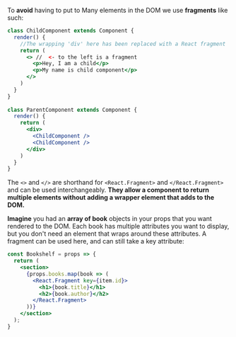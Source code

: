 To **avoid** having to put to Many elements in the DOM we use **fragments** like such:

```jsx
class ChildComponent extends Component {
  render() {
    //The wrapping 'div' here has been replaced with a React fragment
    return (
      <> //  <- to the left is a fragment
        <p>Hey, I am a child</p>
        <p>My name is child component</p>
      </>
    )
  }
}
 
class ParentComponent extends Component {
  render() {
    return (
      <div>
        <ChildComponent />
        <ChildComponent />
      </div>
    )
  }
}
```

The `<>` and `</>` are shorthand for `<React.Fragment>` and `</React.Fragment>` and can be used interchangeably. **They allow a component to return multiple elements without adding a wrapper element that adds to the DOM.**

**Imagine** you had an **array of book** objects in your props that you want rendered to the DOM. Each book has multiple attributes you want to display, but you don't need an element that wraps around these attributes. A fragment can be used here, and can still take a key attribute:

```jsx
const Bookshelf = props => {
  return (
    <section>
      {props.books.map(book => (
        <React.Fragment key={item.id}>
          <h1>{book.title}</h1>
          <h2>{book.author}</h2>
        </React.Fragment>
      ))}
    </section>
  );
}
```